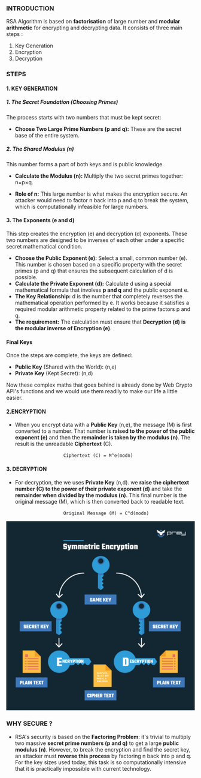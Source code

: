 ### INTRODUCTION

RSA Algorithm is based on **factorisation** of large number and **modular arithmetic** for encrypting and decrypting data. 
It consists of three main steps :
1. Key Generation 
2. Encryption 
3. Decryption 

### STEPS  
#### 1. KEY GENERATION
##### 1. The Secret Foundation (Choosing Primes) 

The process starts with two numbers that must be kept secret:

- **Choose Two Large Prime Numbers (p and q):** These are the secret base of the entire system.
##### 2. The Shared Modulus (n)

This number forms a part of both keys and is public knowledge.

- **Calculate the Modulus (n):** Multiply the two secret primes together: n=p×q.

- **Role of n:** This large number is what makes the encryption secure. An attacker would need to factor n back into p and q to break the system, which is computationally infeasible for large numbers.

#### 3. The Exponents (e and d)

This step creates the encryption (e) and decryption (d) exponents. These two numbers are designed to be inverses of each other under a specific secret mathematical condition.

- **Choose the Public Exponent (e):** Select a small, common number (e). This number is chosen based on a specific property with the secret primes (p and q) that ensures the subsequent calculation of d is possible.    
- **Calculate the Private Exponent (d):** Calculate d using a special mathematical formula that involves **p and q** and the public exponent e.
- **The Key Relationship:** d is the number that completely reverses the mathematical operation performed by e. It works because it satisfies a required modular arithmetic property related to the prime factors p and q.
- **The requirement:** The calculation must ensure that **Decryption (d) is the modular inverse of Encryption (e)**.
 
#### Final Keys

Once the steps are complete, the keys are defined:

- **Public Key** (Shared with the World): (n,e)
- **Private Key** (Kept Secret): (n,d)

Now these complex maths that goes behind is already done by Web Crypto API's functions and we would use them readily to make our life a little easier.

#### 2.ENCRYPTION 

- When you encrypt data with a **Public Key** (n,e), the message (M) is first converted to a number. That number is **raised to the power of the public exponent (e)** and then the **remainder is taken by the modulus (n)**. The result is the unreadable **Ciphertext** (C).

						Ciphertext (C) = M^e(modn)


#### 3. DECRYPTION 
- For decryption, the we uses  **Private Key** (n,d). we **raise the ciphertext number (C) to the power of their private exponent (d)** and take the **remainder when divided by the modulus (n)**. This final number is the original message (M), which is then converted back to readable text.

						Original Message (M) = C^d(modn)




![RSA](symmetric.jpg)
### WHY SECURE ? 
- RSA's security is based on the **Factoring Problem**: it's trivial to multiply two massive **secret prime numbers (p and q)** to get a large **public modulus (n)**. However, to break the encryption and find the secret key, an attacker must **reverse this process** by factoring n back into p and q. For the key sizes used today, this task is so computationally intensive that it is practically impossible with current technology.



